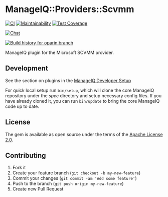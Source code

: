 # ManageIQ::Providers::Scvmm

[![CI](https://github.com/ManageIQ/manageiq-providers-scvmm/actions/workflows/ci.yaml/badge.svg?branch=oparin)](https://github.com/ManageIQ/manageiq-providers-scvmm/actions/workflows/ci.yaml)
[![Maintainability](https://api.codeclimate.com/v1/badges/136e2b647b3c7218d288/maintainability)](https://codeclimate.com/github/ManageIQ/manageiq-providers-scvmm/maintainability)
[![Test Coverage](https://api.codeclimate.com/v1/badges/136e2b647b3c7218d288/test_coverage)](https://codeclimate.com/github/ManageIQ/manageiq-providers-scvmm/test_coverage)

[![Chat](https://badges.gitter.im/Join%20Chat.svg)](https://gitter.im/ManageIQ/manageiq-providers-scvmm?utm_source=badge&utm_medium=badge&utm_campaign=pr-badge&utm_content=badge)

[![Build history for oparin branch](https://buildstats.info/github/chart/ManageIQ/manageiq-providers-scvmm?branch=oparin&buildCount=50&includeBuildsFromPullRequest=false&showstats=false)](https://github.com/ManageIQ/manageiq-providers-scvmm/actions?query=branch%3Amaster)

ManageIQ plugin for the Microsoft SCVMM provider.

## Development

See the section on plugins in the [ManageIQ Developer Setup](http://manageiq.org/docs/guides/developer_setup/plugins)

For quick local setup run `bin/setup`, which will clone the core ManageIQ repository under the *spec* directory and setup necessary config files. If you have already cloned it, you can run `bin/update` to bring the core ManageIQ code up to date.

## License

The gem is available as open source under the terms of the [Apache License 2.0](http://www.apache.org/licenses/LICENSE-2.0).

## Contributing

1. Fork it
2. Create your feature branch (`git checkout -b my-new-feature`)
3. Commit your changes (`git commit -am 'Add some feature'`)
4. Push to the branch (`git push origin my-new-feature`)
5. Create new Pull Request
